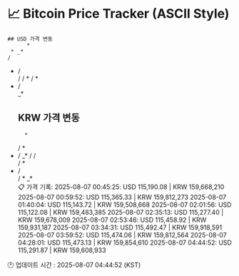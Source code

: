 # 📈 Bitcoin Price Tracker (ASCII Style)
    ## USD 가격 변동 
          *   
     * _* 
    /     
 *  /     
/   /    *
/   *     
*  /      
  _*      
    ## KRW 가격 변동
         *    
    / *   
 *  /  _* 
/   /     
/   *     
*  /      
   /     *
  _*      
    📋 가격 기록:
    2025-08-07 00:45:25: USD 115,190.08 | KRW 159,668,210
2025-08-07 00:59:52: USD 115,365.33 | KRW 159,812,273
2025-08-07 01:40:04: USD 115,143.72 | KRW 159,508,668
2025-08-07 02:01:56: USD 115,122.08 | KRW 159,483,385
2025-08-07 02:35:13: USD 115,277.40 | KRW 159,678,009
2025-08-07 02:53:46: USD 115,458.92 | KRW 159,931,187
2025-08-07 03:34:31: USD 115,492.47 | KRW 159,918,591
2025-08-07 03:59:52: USD 115,474.06 | KRW 159,812,564
2025-08-07 04:28:01: USD 115,473.13 | KRW 159,854,610
2025-08-07 04:44:52: USD 115,291.87 | KRW 159,608,933
    
🕐 업데이트 시간 : 2025-08-07 04:44:52 (KST)
